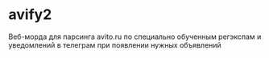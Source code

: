 # avify2
Веб-морда для парсинга avito.ru по специально обученным регэкспам и уведомлений в телеграм при появлении нужных объявлений

